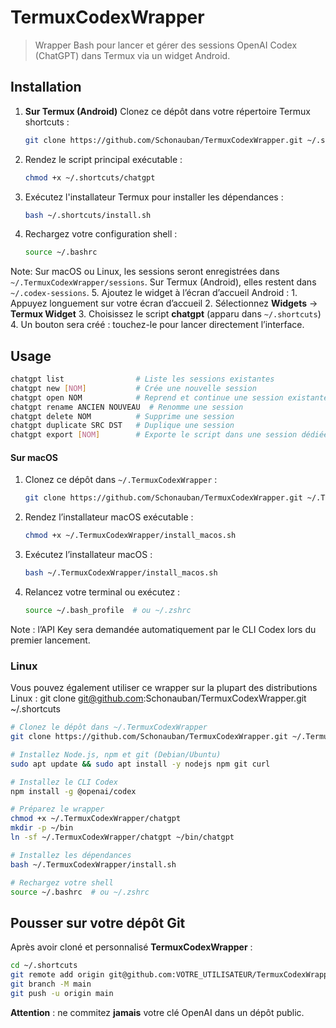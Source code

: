  # TermuxCodexWrapper

 > Wrapper Bash pour lancer et gérer des sessions OpenAI Codex (ChatGPT) dans Termux via un widget Android.

 ## Installation

1. **Sur Termux (Android)**
   Clonez ce dépôt dans votre répertoire Termux shortcuts :
   ```bash
   git clone https://github.com/Schonauban/TermuxCodexWrapper.git ~/.shortcuts
   ```
2. Rendez le script principal exécutable :
   ```bash
   chmod +x ~/.shortcuts/chatgpt
   ```
3. Exécutez l'installateur Termux pour installer les dépendances :
   ```bash
   bash ~/.shortcuts/install.sh
   ```
 4. Rechargez votre configuration shell :
    ```bash
    source ~/.bashrc
    ```
   
   Note: Sur macOS ou Linux, les sessions seront enregistrées dans
   `~/.TermuxCodexWrapper/sessions`. Sur Termux (Android), elles restent
   dans `~/.codex-sessions`.
 5. Ajoutez le widget à l’écran d’accueil Android :
    1. Appuyez longuement sur votre écran d’accueil
    2. Sélectionnez **Widgets** → **Termux Widget**
    3. Choisissez le script **chatgpt** (apparu dans `~/.shortcuts`)
    4. Un bouton sera créé : touchez-le pour lancer directement l’interface.

 ## Usage

 ```bash
 chatgpt list                # Liste les sessions existantes
 chatgpt new [NOM]           # Crée une nouvelle session
 chatgpt open NOM            # Reprend et continue une session existante
 chatgpt rename ANCIEN NOUVEAU  # Renomme une session
 chatgpt delete NOM          # Supprime une session
 chatgpt duplicate SRC DST   # Duplique une session
 chatgpt export [NOM]        # Exporte le script dans une session dédiée
 ```
  
#### Sur macOS
1. Clonez ce dépôt dans `~/.TermuxCodexWrapper` :
   ```bash
   git clone https://github.com/Schonauban/TermuxCodexWrapper.git ~/.TermuxCodexWrapper
   ```
2. Rendez l’installateur macOS exécutable :
   ```bash
   chmod +x ~/.TermuxCodexWrapper/install_macos.sh
   ```
3. Exécutez l’installateur macOS :
   ```bash
   bash ~/.TermuxCodexWrapper/install_macos.sh
   ```
4. Relancez votre terminal ou exécutez :
   ```bash
   source ~/.bash_profile  # ou ~/.zshrc
   ```
Note : l’API Key sera demandée automatiquement par le CLI Codex lors du premier lancement.

### Linux
Vous pouvez également utiliser ce wrapper sur la plupart des distributions Linux :
git clone git@github.com:Schonauban/TermuxCodexWrapper.git ~/.shortcuts
```bash
# Clonez le dépôt dans ~/.TermuxCodexWrapper
git clone https://github.com/Schonauban/TermuxCodexWrapper.git ~/.TermuxCodexWrapper

# Installez Node.js, npm et git (Debian/Ubuntu)
sudo apt update && sudo apt install -y nodejs npm git curl

# Installez le CLI Codex
npm install -g @openai/codex

# Préparez le wrapper
chmod +x ~/.TermuxCodexWrapper/chatgpt
mkdir -p ~/bin
ln -sf ~/.TermuxCodexWrapper/chatgpt ~/bin/chatgpt

# Installez les dépendances
bash ~/.TermuxCodexWrapper/install.sh

# Rechargez votre shell
source ~/.bashrc  # ou ~/.zshrc
```

 ## Pousser sur votre dépôt Git

 Après avoir cloné et personnalisé **TermuxCodexWrapper** :
 ```bash
 cd ~/.shortcuts
 git remote add origin git@github.com:VOTRE_UTILISATEUR/TermuxCodexWrapper.git
 git branch -M main
 git push -u origin main
 ```

**Attention** : ne commitez **jamais** votre clé OpenAI dans un dépôt public.